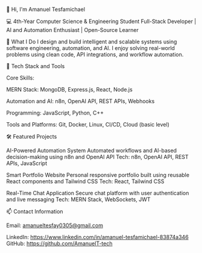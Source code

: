 👋 Hi, I'm Amanuel Tesfamichael

💻 4th-Year Computer Science & Engineering Student
Full-Stack Developer | AI and Automation Enthusiast | Open-Source Learner

🚀 What I Do
I design and build intelligent and scalable systems using software engineering, automation, and AI.
I enjoy solving real-world problems using clean code, API integrations, and workflow automation.

🧠 Tech Stack and Tools

Core Skills:

MERN Stack: MongoDB, Express.js, React, Node.js

Automation and AI: n8n, OpenAI API, REST APIs, Webhooks

Programming: JavaScript, Python, C++

Tools and Platforms: Git, Docker, Linux, CI/CD, Cloud (basic level)

🛠 Featured Projects

AI-Powered Automation System
Automated workflows and AI-based decision-making using n8n and OpenAI API
Tech: n8n, OpenAI API, REST APIs, JavaScript

Smart Portfolio Website
Personal responsive portfolio built using reusable React components and Tailwind CSS
Tech: React, Tailwind CSS

Real-Time Chat Application
Secure chat platform with user authentication and live messaging
Tech: MERN Stack, WebSockets, JWT


📫 Contact Information

Email: amanueltesfay0305@gmail.com

LinkedIn: https://www.linkedin.com/in/amanuel-tesfamichael-83874a346
GitHub: https://github.com/AmanuelT-tech
